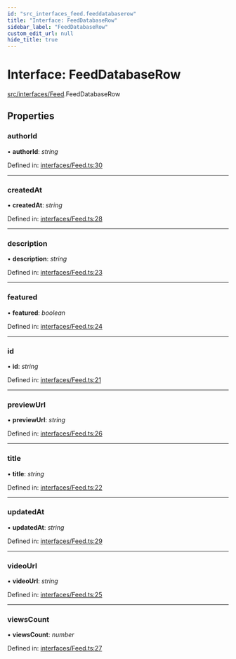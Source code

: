 ```yaml
---
id: "src_interfaces_feed.feeddatabaserow"
title: "Interface: FeedDatabaseRow"
sidebar_label: "FeedDatabaseRow"
custom_edit_url: null
hide_title: true
---
```


# Interface: FeedDatabaseRow

[src/interfaces/Feed](../modules/src_interfaces_feed.md).FeedDatabaseRow

## Properties

### authorId

• **authorId**: *string*

Defined in: [interfaces/Feed.ts:30](https://github.com/xr3ngine/xr3ngine/blob/673ad6a5f/packages/common/src/interfaces/Feed.ts#L30)

___

### createdAt

• **createdAt**: *string*

Defined in: [interfaces/Feed.ts:28](https://github.com/xr3ngine/xr3ngine/blob/673ad6a5f/packages/common/src/interfaces/Feed.ts#L28)

___

### description

• **description**: *string*

Defined in: [interfaces/Feed.ts:23](https://github.com/xr3ngine/xr3ngine/blob/673ad6a5f/packages/common/src/interfaces/Feed.ts#L23)

___

### featured

• **featured**: *boolean*

Defined in: [interfaces/Feed.ts:24](https://github.com/xr3ngine/xr3ngine/blob/673ad6a5f/packages/common/src/interfaces/Feed.ts#L24)

___

### id

• **id**: *string*

Defined in: [interfaces/Feed.ts:21](https://github.com/xr3ngine/xr3ngine/blob/673ad6a5f/packages/common/src/interfaces/Feed.ts#L21)

___

### previewUrl

• **previewUrl**: *string*

Defined in: [interfaces/Feed.ts:26](https://github.com/xr3ngine/xr3ngine/blob/673ad6a5f/packages/common/src/interfaces/Feed.ts#L26)

___

### title

• **title**: *string*

Defined in: [interfaces/Feed.ts:22](https://github.com/xr3ngine/xr3ngine/blob/673ad6a5f/packages/common/src/interfaces/Feed.ts#L22)

___

### updatedAt

• **updatedAt**: *string*

Defined in: [interfaces/Feed.ts:29](https://github.com/xr3ngine/xr3ngine/blob/673ad6a5f/packages/common/src/interfaces/Feed.ts#L29)

___

### videoUrl

• **videoUrl**: *string*

Defined in: [interfaces/Feed.ts:25](https://github.com/xr3ngine/xr3ngine/blob/673ad6a5f/packages/common/src/interfaces/Feed.ts#L25)

___

### viewsCount

• **viewsCount**: *number*

Defined in: [interfaces/Feed.ts:27](https://github.com/xr3ngine/xr3ngine/blob/673ad6a5f/packages/common/src/interfaces/Feed.ts#L27)

